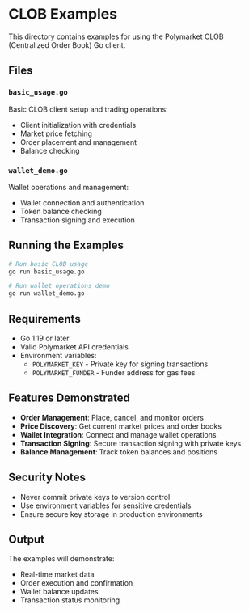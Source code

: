 # CLOB Examples

This directory contains examples for using the Polymarket CLOB (Centralized Order Book) Go client.

## Files

### `basic_usage.go`
Basic CLOB client setup and trading operations:
- Client initialization with credentials
- Market price fetching
- Order placement and management
- Balance checking

### `wallet_demo.go`
Wallet operations and management:
- Wallet connection and authentication
- Token balance checking
- Transaction signing and execution

## Running the Examples

```bash
# Run basic CLOB usage
go run basic_usage.go

# Run wallet operations demo
go run wallet_demo.go
```

## Requirements

- Go 1.19 or later
- Valid Polymarket API credentials
- Environment variables:
  - `POLYMARKET_KEY` - Private key for signing transactions
  - `POLYMARKET_FUNDER` - Funder address for gas fees

## Features Demonstrated

- **Order Management**: Place, cancel, and monitor orders
- **Price Discovery**: Get current market prices and order books
- **Wallet Integration**: Connect and manage wallet operations
- **Transaction Signing**: Secure transaction signing with private keys
- **Balance Management**: Track token balances and positions

## Security Notes

- Never commit private keys to version control
- Use environment variables for sensitive credentials
- Ensure secure key storage in production environments

## Output

The examples will demonstrate:
- Real-time market data
- Order execution and confirmation
- Wallet balance updates
- Transaction status monitoring